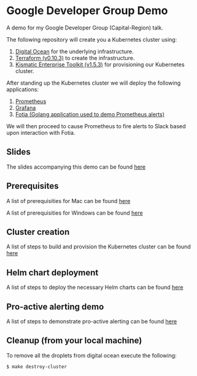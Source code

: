 # Google Developer Group Demo

A demo for my Google Developer Group (Capital-Region) talk.

The following repository will create you a Kubernetes cluster using:

1. [Digital Ocean](https://www.digitalocean.com/) for the underlying infrastructure.
2. [Terraform (v0.10.3)](https://www.terraform.io/) to create the infrastructure.
3. [Kismatic Enterprise Toolkit (v1.5.3)](https://github.com/apprenda/kismatic) for provisioning our Kubernetes cluster.

After standing up the Kubernetes cluster we will deploy the following applications:

1. [Prometheus](https://prometheus.io/)
2. [Grafana](https://grafana.com/)
3. [Fotia (Golang application used to demo Prometheus alerts)](https://github.com/swade1987/fotia)

We will then proceed to cause Prometheus to fire alerts to Slack based upon interaction with Fotia.

## Slides

The slides accompanying this demo can be found [here](slides/slide-deck.pdf)

## Prerequisites

A list of prerequisities for Mac can be found [here](docs/1-mac-prerequisities.md)

A list of prerequisities for Windows can be found [here](docs/2-windows-prerequisities.md)

## Cluster creation

A list of steps to build and provision the Kubernetes cluster can be found [here](docs/3-build-cluster.md)

## Helm chart deployment

A list of steps to deploy the necessary Helm charts can be found [here](docs/5-installing-prometheus-and-grafana.md)

## Pro-active alerting demo

A list of steps to demonstrate pro-active alerting can be found [here](docs/7-alerting-workflow.md)

## Cleanup (from your local machine)

To remove all the droplets from digital ocean execute the following:

```
$ make destroy-cluster
```